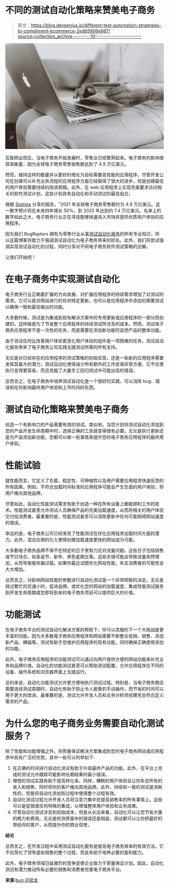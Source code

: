 # 不同的测试自动化策略来赞美电子商务

> 原文：<https://blog.devgenius.io/different-test-automation-strategies-to-compliment-ecommerce-2edb5906e661?source=collection_archive---------10----------------------->

![](img/8d9f882cdef40c2f7e46e8d4496d00e4.png)

互联网出现后，当电子商务开始发展时，零售业已经繁荣起来。电子商务的影响很容易衡量，因为全球电子商务零售销售额达到了 4.9 万亿美元。

然而，维持这样的数量并以更好的增长为目标需要高性能的应用程序。尽管开发公司在创建可以补充业务流程的应用程序方面已经取得了很大的进步，但是创建最佳的用户体验需要持续的改进周期。此外，在 web 应用程序上实现完美要求访问相关的软件测试计划，这些计划具有自动化和手动测试的最佳组合。

根据 [Statista](https://www.statista.com/statistics/379046/worldwide-retail-e-commerce-sales/#:~:text=Global%20retail%20e%2Dcommerce%20sales%202014%2D2025&text=In%202021%2C%20retail%20e%2Dcommerce,7.4%20trillion%20dollars%20by%202025.) 分享的报告，“2021 年全球电子商务零售额约为 4.9 万亿美元。这一数字预计将在未来四年增长 50%，到 2025 年达到约 7.4 万亿美元。名单上的数字如此之大，电子商务行业正在寻找能够快速进入市场并提供优质用户体验的应用程序。

因为我们 BugRaptors 拥有为零售行业从事[测试自动化服务](https://www.bugraptors.com/automation-testing-services.php)的所有专业知识，所以这篇博客将致力于强调测试自动化为电子商务带来的好处。此外，我们将尝试强调实现测试自动化的过程，同时分享对不同电子商务软件测试策略的见解。

让我们开始吧！

# 在电子商务中实现测试自动化

电子商务行业正朝着扩展的方向发展，对扩展应用程序的持续需求增加了对测试的需求。它可以是对网站进行的任何特定更新，也可以是应用程序中添加的需要测试以确保一致和最佳输出的功能。

大多数时候，测试是为集成到现有解决方案中的专用更新或应用程序的一部分而创建的。这样做是为了节省整个应用程序的持续测试所涉及的成本。然而，测试电子商务应用程序不是一次性的任务，而是需要在添加新功能时监控产品的整体功能。

由于测试任何比改善用户体验更恶化用户体验的组件是一项困难的任务，测试自动化服务带来了电子商务公司实践无缝测试所需的所有支持。

无论是对已经存在的应用程序的测试策略的初始实现，还是一些新的应用程序需要发挥其最大的潜力，测试自动化使得减少所有额外的工作变得非常方便。它不仅使执行变得更容易，而且克服了大量手工回归测试中可能出现的错误。

总而言之，在电子商务中培养测试自动化是一个很好的实践，可以消除 bug、错误和任何影响最终用户体验和上市时间的东西。

# 测试自动化策略来赞美电子商务

创造一个有影响力的产品需要有效的测试。类似地，当您计划将测试自动化添加到您的产品开发生命周期中时，选择正确的工具就变得很有必要。无论是执行更新还是为产品添加新功能，您都可以做一些事情来提升您的电子商务应用程序的最终用户体验。

# 性能试验

就性能而言，它定义了负载、稳定性、可伸缩性以及用户需要应用程序快速反馈的所有因素。例如，不符合加载时间标准的应用程序可能会产生负面的用户体验，将用户推向其他品牌。

尽管如此，自动化性能测试需求有助于创造一种在所有设备上都能顺利工作的技术。性能测试甚至允许测试人员确保产品的完美加载速度，从而将相关的用户体验交付给消费者。最重要的是，性能测试甚至可以消除更新中任何可能阻碍网站速度的错误。

幸运的是，电子商务公司已经发现了性能测试在优化应用程序加载时间方面的潜力。此外，混合应用的引入使得创建加载速度更快的网站成为可能。

大多数电子商务品牌不得不在特定的日子里努力应对流量问题。这些日子包括销售或节日场合，如圣诞节、新年、黑色星期五等。这些天很可能会导致流量突然增加，从而导致服务器过载。如果你最近试图优化网站性能，失去消费者的可能性会大大增加。

总而言之，对影响网站性能的参数进行自动化测试是一个非常明智的决定。无论是绕过繁忙的交通小时，促进品牌，或优化您的网站的加载速度，集成性能测试服务到开发生命周期或您即将到来的电子商务项目可以提供巨大的价值。

# 功能测试

在电子商务平台的测试自动化解决方案的帮助下，你可以克服的下一个大挑战是更丰富的功能。因为大多数电子商务应用程序和网站需要不断整合促销、销售、添加新产品、横幅等。测试有助于您维护应用程序的现有功能，同时确保正确使用添加的功能。

此外，电子商务应用程序的功能测试可以通过向用户提供方便的网站功能来补充业务和品牌价值。自动化的功能测试甚至可以帮助测试配置，允许应用程序在不同的设备、操作系统和浏览器界面上无缝运行。

总的来说，自动化功能测试允许更方便地执行测试过程。特别是，当电子商务商店需要连续测试周期时，自动化有助于防止令人疲惫的手动操作，而节省的时间可以用于更大的改进。最重要的是，测试允许开发人员和业务分析师创建完全符合定义需求的产品。

# 为什么您的电子商务业务需要自动化测试服务？

除了性能和功能增强之外，将质量保证解决方案集成到您的电子商务网站或应用程序中具有广泛的优势。其中一些可以列举如下:

1.  在正确的时间进行自动化测试有助于升级最终产品的功能。此外，在平台上完成的测试允许跟踪可能影响长期结果的最小错误。
2.  理想的测试实践有助于提高转化率。同样，糟糕的用户体验会让你失去所有的收入和销售，同时将你的客户推向其他品牌。此外，持续和一致的测试是消耗性的，但是将自动化添加到过程中使得整个过程有效。
3.  自动化测试过程允许开发人员将注意力集中在提高销售率的所有事情上。这些可以是促销或任何特殊的集成，以增强整体用户体验和业务成果。
4.  尽管自动化测试涉及到初始成本，但是从长远来看，自动化可以让您节省大量的精力和费用。无论是检测界面中的错误还是瑕疵，测试都可以让你把最好的带给你的客户，从而提升你的商业信誉。

**结论**

总而言之，在开发过程中采用测试自动化服务是提高电子商务效率的有效方法。它不仅简化了领导虚拟销售的整个过程，而且有助于培养必要的盈利能力。

此外，电子商务领域日益激烈的竞争促使企业致力于质量保证计划。因此，自动化测试有潜力推动所有必要的销售和消费者完善电子商务平台。

**来源:**[bug 迅猛龙](https://www.bugraptors.com/blog/how-test-automation-solutions-are-benefiting-ecommerce-businesses)
